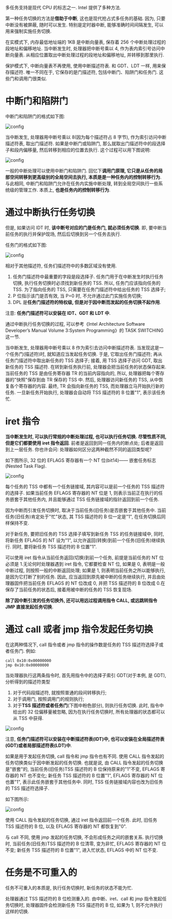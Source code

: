多任务支持是现代 CPU 的标志之一. Intel 提供了多种方法.

第一种任务切换的方法是**借助于中断**, 这也是现代抢占式多任务的基础. 因为, 只要中断没有被屏蔽, 随时可以发生. 特别是定时器中断, 能够准确时间间隔发生, 可以用来强制实施任务切换.

在实模式下, 内存最低地址端的 1KB 是中断向量表, 保存着 256 个中断处理过程的段地址和偏移地址. 当中断发生时, 处理器把中断号乘以 4, 作为表内索引号访问中断向量表. 从相应位置取出中断处理过程的段地址和偏移地址, 并转移到那里执行.

保护模式下, 中断向量表不再使用, 使用中断描述符表. 和 GDT、LDT 一样, 用来保存描述符. 唯一不同在于, 它保存的是门描述符, 包括中断门、陷阱门和任务门. 这些门和调用门很类似.

# 中断门和陷阱门

中断门和陷阱门的格式如下图:

![config](images/2.png)

当中断发生, 处理器用中断号乘以 8(因为每个描述符占 8 字节), 作为索引访问中断描述符表, 取出门描述符. 如果是中断门或陷阱门, 那么就取出门描述符中的段选择子和段内偏移量, 然后转移到相应的位置去执行. 这个过程可以用下图说明:

![config](images/3.png)

一般的中断处理可以使用中断门和陷阱门. 回忆下**调用门原理, 它只是从任务的局部空间转移到更高级别的全局空间去执行, 本质是是一种任务内的控制转移行为**. 与此相同, 中断门和陷阱门允许在任务内实施中断处理, 转到全局空间执行一些系统级的管理工作. 本质上, **也是任务内的控制转移行为**.

# 通过中断执行任务切换

但是, 如果访问 IDT 时, **该中断号对应的门是任务门, 就必须任务切换**. 即, 要中断当前任务的执行并保护现场, 然后后切换到另一个任务去执行.

任务门的格式如下图:

![config](images/4.png)

相对于其他描述符, 任务们描述符中的多数区域没有使用.

1. 任务门描述符中最重要的字段是段选择子. 任务门用于在中断发生时执行任务切换, 执行任务切换时必须找到新任务的 TSS. 所以, 任务门应该指向任务的 TSS. 为了指向任务的 TSS, 只需要在任务门描述符中给出任务的 TSS 选择子;
2. P 位指示该门是否有效, 当 P=0 时, 不允许通过此门实施任务切换;
3. DPL 是**任务门描述符的特权级, 但是对于因中断而发起的任务切换不起作用**.

注意: **任务门描述符可以安装在 IDT、GDT 和 LDT 中**.

通过中断执行任务切换的过程, 可以参考《Intel Architecture Software Developer’s Manual Volume 3:System Programming》的 TASK SWITCHING 这一节.

当中断发生, 处理器用中断号乘以 8 作为索引去访问中断描述符表. 当发现这是一个任务门(描述符)时, 就知道应当发起任务切换. 于是, 它取出任务门描述符; 再从任务门描述符中取出新任务的 TSS 选择子; 接着, 用 TSS 选择子访问 GDT, 取出新任务的 TSS 描述符. 在转到新任务执行前, 处理器会把当前任务的状态保存起来. 当前任务的 TSS 是由任务寄存器 TR 的当前内容指向的, 所以, 处理器把每个寄存器的"快照"保存到由 TR 保存的 TSS 中. 然后, 处理器访问新任务的 TSS, 从中恢复各个寄存器的内容. 最终, TR 会指向新任务的 TSS, 而处理器立马开始执行新的任务. 一旦新任务开始执行, 处理器会自动将 TSS 描述符的 B 位置"1", 表示该任务忙.

# iret 指令

**当中断发生时, 可以执行常规的中断处理过程, 也可以执行任务切换. 尽管性质不同, 但是它们都要使用 iret 指令返回**. 前者是返回到同一任务内的断点处; 后者是返回到上一层任务. 你也许会问: 处理器如何区分这两种截然不同的返回类型呢?

如下图所示, 32 位的 EFLAGS 寄存器有一个 NT 位(bit14)—— 嵌套任务标志(Nested Task Flag).

![config](images/5.png)

每个任务的 TSS 中都有一个任务链接域, 其内容可以是前一个任务的 TSS 描述符的选择子. 如果当前任务 EFLAGS 寄存器的 NT 位是 1, 则表示当前正在执行的任务嵌套于其他任务内, 并且能够通过 TSS 任务链接域的指针返回到前一个任务.

因为中断而引发任务切换时, 取决于当前任务(旧任务)是否嵌套于其他任务中. 当前任务(旧任务)肯定处于"忙"状态, 其 TSS 描述符的 B 位一定是"1", 在任务切换后同样保持不变.

对于新任务, 要把旧任务的 TSS 选择子填写到新任务 TSS 的任务链接域中, 同时, 将新任务 EFLAGS 的 NT 设为"1", 以允许返回(转换)到前一个任务(旧任务)继续执行. 同时, 要将新任务 TSS 描述符的 B 位置"1".

可以使用 iret 指令从当前任务返回(切换)到前一个任务, 前提是当前任务的 NT 位必须是 1.无论何时处理器遇到 iret 指令, 它都要检查 NT 位, 如果是 0, 表明是一般中断过程, 则按照一般的中断返回处理; 如果是 1, 则表明当前任务之所以能够执行, 是因为它打断了别的任务. 因此, 应当返回到原先被中断的任务继续执行, 并且由处理器固件把当前任务 EFLAGS 的 NT 位改成 0, 并把 TSS 描述符的 B 位改成 0.在保存了当前任务的状态后, 接着用被中断的任务的 TSS 恢复现场.

**除了因中断引发的任务切换外, 还可以用远过程调用指令 CALL, 或远跳转指令 JMP 直接发起任务切换**.

# 通过 call 或者 jmp 指令发起任务切换

在这两种情况下, call 指令或者 jmp 指令的操作数是任务的 TSS 描述符选择子或者任务门. 例如:

```
call 0x10:0x00000000
jmp 0x10:0x00000000
```

当处理器执行这两条指令时, 首先用指令中的选择子索引 GDT(对于本例, 是 GDT), 分析得到的描述符类型

1. 对于代码段描述符, 就按照普通的段间转移执行;
2. 对于调用门, 按照调用门的规则执行;
3. 对于**TSS 描述符或者任务门**(下图中粉色部分), 则执行任务切换. 此时, 指令中给出的 32 位偏移量被忽略, 因为在执行任务切换时, 所有处理器的状态都可以从 TSS 中获得.

![config](images/6.png)

注意, **任务门描述符可以安装在中断描述符表(IDT)中, 也可以安装在全局描述符表(GDT)或者局部描述符表(LDT)中**.

如果是用于发起任务切换, call 指令和 jmp 指令也有不同. 使用 CALL 指令发起的任务切换类似于因中断发起的任务切换. 也就是说, 由 CALL 指令发起的任务切换是"嵌套"的, 当前任务(旧任务)TSS 描述符的 B 位保持原来的"1"不变, EFLAGS 寄存器的 NT 也不变化; 新任务 TSS 描述符的 B 位置"1", EFLAGS 寄存器的 NT 位也置"1", 表示此任务嵌套于其他任务中. 同时, TSS 任务链接域内容也改为旧任务的 TSS 描述符选择子.

如下图所示:

![config](images/7.png)

使用 CALL 指令发起的任务切换, 通过 iret 指令返回前一个任务. 此时, 旧任务 TSS 描述符的 B 位, 以及 EFLAGS 寄存器的 NT 都恢复到"0".

与 call 不同, 使用 jmp 发起的任务切换, 不会形成任务之间的嵌套关系. 执行切换时, 当前任务(旧任务)TSS 描述符的 B 位清零, 变为非忙, EFLAGS 寄存器的 NT 位不变; 新任务 TSS 描述符的 B 位置"1", 进入忙状态, EFLAGS 中的 NT 位不变.

# 任务是不可重入的

任务不可重入的本质是, 执行任务切换时, 新任务的状态不能为忙.

处理器通过 TSS 描述符的 B 位检测重入的. 由中断、iret、call 和 jmp 指令发起任务切换时, 处理器固件会检测新任务 TSS 描述符的 B 位, 如果为 1, 则不允许执行这样的切换.